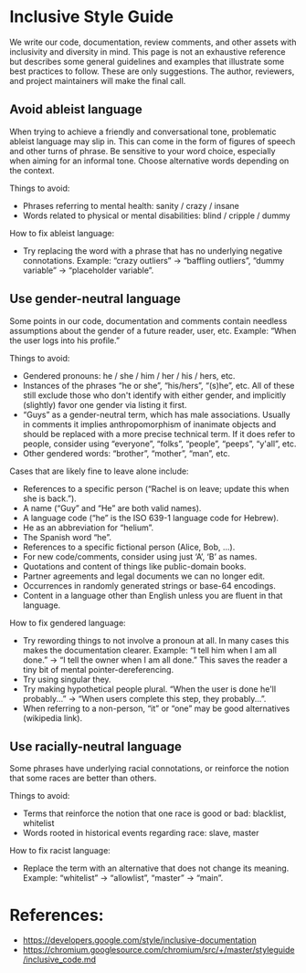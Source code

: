 # Inclusive Style Guide

We write our code, documentation, review comments, and other assets with inclusivity and diversity in mind. This page is not an exhaustive reference but describes some general guidelines and examples that illustrate some best practices to follow. These are only suggestions. The author, reviewers, and project maintainers will make the final call.

## Avoid ableist language
When trying to achieve a friendly and conversational tone, problematic ableist language may slip in. This can come in the form of figures of speech and other turns of phrase. Be sensitive to your word choice, especially when aiming for an informal tone. Choose alternative words depending on the context.

Things to avoid:

- Phrases referring to mental health: sanity / crazy / insane
- Words related to physical or mental disabilities: blind / cripple / dummy

How to fix ableist language:

- Try replacing the word with a phrase that has no underlying negative connotations. Example: “crazy outliers” → “baffling outliers”, “dummy variable” → “placeholder variable”.

## Use gender-neutral language
Some points in our code, documentation and comments contain needless assumptions about the gender of a future reader, user, etc. Example: “When the user logs into his profile.”

Things to avoid:

- Gendered pronouns: he / she / him / her / his / hers, etc.
- Instances of the phrases “he or she”, “his/hers”, “(s)he”, etc. All of these still exclude those who don't identify with either gender, and implicitly (slightly) favor one gender via listing it first.
- “Guys” as a gender-neutral term, which has male associations. Usually in comments it implies anthropomorphism of inanimate objects and should be replaced with a more precise technical term. If it does refer to people, consider using “everyone”, “folks”, “people”, “peeps”, “y'all”, etc.
- Other gendered words: “brother”, “mother”, “man”, etc.

Cases that are likely fine to leave alone include:

- References to a specific person (“Rachel is on leave; update this when she is back.”).
- A name (“Guy” and “He” are both valid names).
- A language code (“he” is the ISO 639-1 language code for Hebrew).
- He as an abbreviation for “helium”.
- The Spanish word “he”.
- References to a specific fictional person (Alice, Bob, ...).
- For new code/comments, consider using just ‘A’, ‘B’ as names.
- Quotations and content of things like public-domain books.
- Partner agreements and legal documents we can no longer edit.
- Occurrences in randomly generated strings or base-64 encodings.
- Content in a language other than English unless you are fluent in that language.

How to fix gendered language:

- Try rewording things to not involve a pronoun at all. In many cases this makes the documentation clearer. Example: “I tell him when I am all done.” → “I tell the owner when I am all done.” This saves the reader a tiny bit of mental pointer-dereferencing.
- Try using singular they.
- Try making hypothetical people plural. “When the user is done he'll probably...” → “When users complete this step, they probably...”.
- When referring to a non-person, “it” or “one” may be good alternatives (wikipedia link).

## Use racially-neutral language
Some phrases have underlying racial connotations, or reinforce the notion that some races are better than others.

Things to avoid:

- Terms that reinforce the notion that one race is good or bad: blacklist, whitelist
- Words rooted in historical events regarding race: slave, master

How to fix racist language:

- Replace the term with an alternative that does not change its meaning. Example: “whitelist” →  “allowlist”, “master” → “main”.

# References:

- https://developers.google.com/style/inclusive-documentation
- https://chromium.googlesource.com/chromium/src/+/master/styleguide/inclusive_code.md
